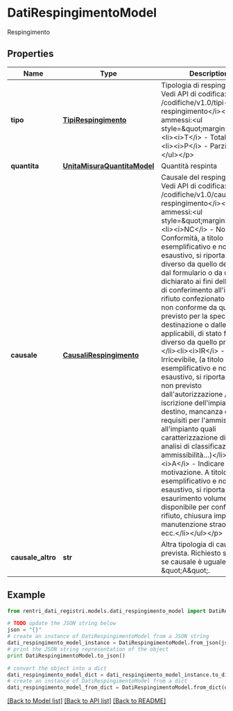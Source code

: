 # DatiRespingimentoModel

Respingimento

## Properties
Name | Type | Description | Notes
------------ | ------------- | ------------- | -------------
**tipo** | [**TipiRespingimento**](TipiRespingimento.md) | Tipologia di respingimento  Vedi API di codifica: &lt;i&gt;GET /codifiche/v1.0/tipi-respingimento&lt;/i&gt;&lt;p&gt;Valori ammessi:&lt;ul style&#x3D;\&quot;margin:0\&quot;&gt;&lt;li&gt;&lt;i&gt;T&lt;/i&gt; - Totale&lt;/li&gt;&lt;li&gt;&lt;i&gt;P&lt;/i&gt; - Parziale&lt;/li&gt;&lt;/ul&gt;&lt;/p&gt; | 
**quantita** | [**UnitaMisuraQuantitaModel**](UnitaMisuraQuantitaModel.md) | Quantità respinta | [optional] 
**causale** | [**CausaliRespingimento**](CausaliRespingimento.md) | Causale del respingimento  Vedi API di codifica: &lt;i&gt;GET /codifiche/v1.0/causali-respingimento&lt;/i&gt;&lt;p&gt;Valori ammessi:&lt;ul style&#x3D;\&quot;margin:0\&quot;&gt;&lt;li&gt;&lt;i&gt;NC&lt;/i&gt; - Non Conformità, a titolo esemplificativo e non esaustivo, si riporta: rifiuti diverso da quello descritto dal formulario o da quanto dichiarato ai fini della pratica di conferimento all&#39;impianto, rifiuto confezionato in modo non conforme da quanto previsto per la specifica destinazione o dalle norme applicabili, di stato fisico diverso da quello previsto)&lt;/li&gt;&lt;li&gt;&lt;i&gt;IR&lt;/i&gt; - Irricevibile, (a titolo esemplificativo e non esaustivo, si riporta: rifiuto non previsto dall&#39;autorizzazione / iscrizione dell&#39;impianto di destino, mancanza dei requisiti per l&#39;ammissibilità all&#39;impianto quali caratterizzazione di base, analisi di classificazione o di ammissibilità…)&lt;/li&gt;&lt;li&gt;&lt;i&gt;A&lt;/i&gt; - Indicare motivazione. A titolo esemplificativo e non esaustivo, si riporta: esaurimento volumetria disponibile per conferimento rifiuto, chiusura impianto per manutenzione straordinaria, ecc.&lt;/li&gt;&lt;/ul&gt;&lt;/p&gt; | [optional] 
**causale_altro** | **str** | Altra tipologia di causale non prevista.  Richiesto solamente se causale è uguale a \&quot;A\&quot;. | [optional] 

## Example

```python
from rentri_dati_registri.models.dati_respingimento_model import DatiRespingimentoModel

# TODO update the JSON string below
json = "{}"
# create an instance of DatiRespingimentoModel from a JSON string
dati_respingimento_model_instance = DatiRespingimentoModel.from_json(json)
# print the JSON string representation of the object
print DatiRespingimentoModel.to_json()

# convert the object into a dict
dati_respingimento_model_dict = dati_respingimento_model_instance.to_dict()
# create an instance of DatiRespingimentoModel from a dict
dati_respingimento_model_from_dict = DatiRespingimentoModel.from_dict(dati_respingimento_model_dict)
```
[[Back to Model list]](../README.md#documentation-for-models) [[Back to API list]](../README.md#documentation-for-api-endpoints) [[Back to README]](../README.md)


